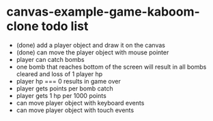 # canvas-example-game-kaboom-clone todo list

* (done) add a player object and draw it on the canvas
* (done) can move the player object with mouse pointer
* player can catch bombs
* one bomb that reaches bottom of the screen will result in all bombs cleared and loss of 1 player hp
* player hp === 0 results in game over
* player gets points per bomb catch
* player gets 1 hp per 1000 points
* can move player object with keyboard events
* can move player object with touch events
